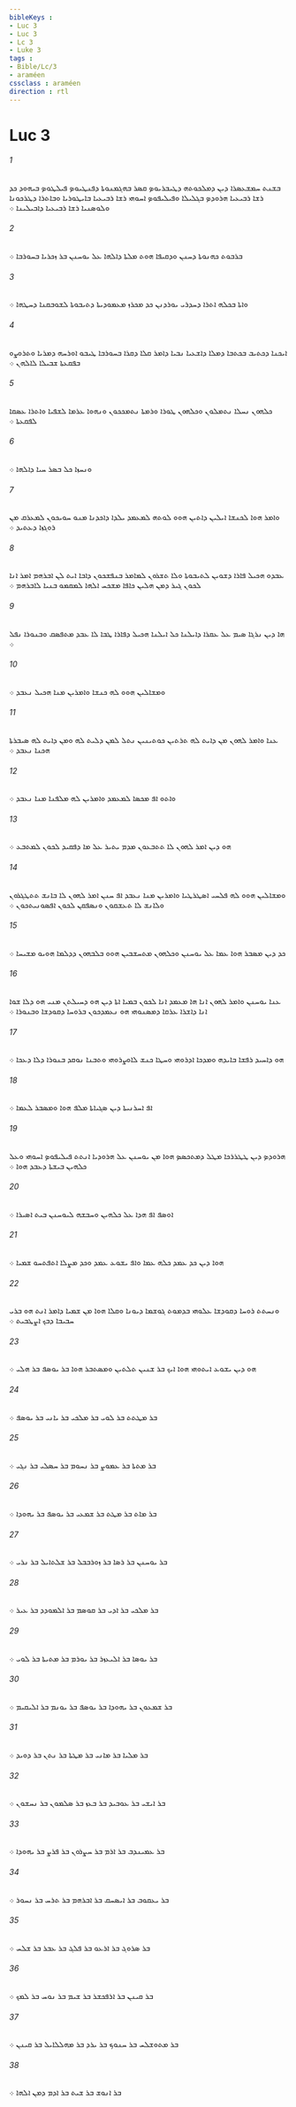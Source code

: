```yaml
---
bibleKeys : 
- Luc 3
- Luc 3
- Lc 3
- Luke 3
tags : 
- Bible/Lc/3
- araméen
cssclass : araméen
direction : rtl
---
```


# Luc 3

###### 1
ܒܫܢܬ ܚܡܫܥܤܪܐ ܕܝܢ ܕܡܠܟܘܬܗ ܕܛܝܒܪܝܘܤ ܩܤܪ ܒܗܓܡܢܘܬܐ ܕܦܢܛܝܘܤ ܦܝܠܛܘܤ ܒܝܗܘܕ ܟܕ ܪܫܐ ܪܒܝܥܝܐ ܗܪܘܕܤ ܒܓܠܝܠܐ ܘܦܝܠܝܦܘܤ ܐܚܘܗܝ ܪܫܐ ܪܒܝܥܝܐ ܒܐܝܛܘܪܝܐ ܘܒܐܬܪܐ ܕܛܪܟܘܢܐ ܘܠܘܤܢܝܐ ܪܫܐ ܪܒܝܥܝܐ ܕܐܒܝܠܝܢܐ ܀
###### 2
ܒܪܒܘܬ ܟܗܢܘܬܐ ܕܚܢܢ ܘܕܩܝܦܐ ܗܘܬ ܡܠܬܐ ܕܐܠܗܐ ܥܠ ܝܘܚܢܢ ܒܪ ܙܟܪܝܐ ܒܚܘܪܒܐ ܀
###### 3
ܘܐܬܐ ܒܟܠܗ ܐܬܪܐ ܕܚܕܪܝ ܝܘܪܕܢܢ ܟܕ ܡܟܪܙ ܡܥܡܘܕܝܬܐ ܕܬܝܒܘܬܐ ܠܫܘܒܩܢܐ ܕܚܛܗܐ ܀
###### 4
ܐܝܟܢܐ ܕܟܬܝܒ ܒܟܬܒܐ ܕܡܠܐ ܕܐܫܥܝܐ ܢܒܝܐ ܕܐܡܪ ܩܠܐ ܕܩܪܐ ܒܚܘܪܒܐ ܛܝܒܘ ܐܘܪܚܗ ܕܡܪܝܐ ܘܬܪܘܨܘ ܒܦܩܥܬܐ ܫܒܝܠܐ ܠܐܠܗܢ ܀
###### 5
ܟܠܗܘܢ ܢܚܠܐ ܢܬܡܠܘܢ ܘܟܠܗܘܢ ܛܘܪܐ ܘܪܡܬܐ ܢܬܡܟܟܘܢ ܘܢܗܘܐ ܥܪܡܐ ܠܫܦܝܐ ܘܐܬܪܐ ܥܤܩܐ ܠܦܩܥܬܐ ܀
###### 6
ܘܢܚܙܐ ܟܠ ܒܤܪ ܚܝܐ ܕܐܠܗܐ ܀
###### 7
ܘܐܡܪ ܗܘܐ ܠܟܢܫܐ ܐܝܠܝܢ ܕܐܬܝܢ ܗܘܘ ܠܘܬܗ ܠܡܥܡܕ ܝܠܕܐ ܕܐܟܕܢܐ ܡܢܘ ܚܘܝܟܘܢ ܠܡܥܪܩ ܡܢ ܪܘܓܙܐ ܕܥܬܝܕ ܀
###### 8
ܥܒܕܘ ܗܟܝܠ ܦܐܪܐ ܕܫܘܝܢ ܠܬܝܒܘܬܐ ܘܠܐ ܬܫܪܘܢ ܠܡܐܡܪ ܒܢܦܫܟܘܢ ܕܐܒܐ ܐܝܬ ܠܢ ܐܒܪܗܡ ܐܡܪ ܐܢܐ ܠܟܘܢ ܓܝܪ ܕܡܢ ܗܠܝܢ ܟܐܦܐ ܡܫܟܚ ܐܠܗܐ ܠܡܩܡܘ ܒܢܝܐ ܠܐܒܪܗܡ ܀
###### 9
ܗܐ ܕܝܢ ܢܪܓܐ ܤܝܡ ܥܠ ܥܩܪܐ ܕܐܝܠܢܐ ܟܠ ܐܝܠܢܐ ܗܟܝܠ ܕܦܐܪܐ ܛܒܐ ܠܐ ܥܒܕ ܡܬܦܤܩ ܘܒܢܘܪܐ ܢܦܠ ܀
###### 10
ܘܡܫܐܠܝܢ ܗܘܘ ܠܗ ܟܢܫܐ ܘܐܡܪܝܢ ܡܢܐ ܗܟܝܠ ܢܥܒܕ ܀
###### 11
ܥܢܐ ܘܐܡܪ ܠܗܘܢ ܡܢ ܕܐܝܬ ܠܗ ܬܪܬܝܢ ܟܘܬܝܢܝܢ ܢܬܠ ܠܡܢ ܕܠܝܬ ܠܗ ܘܡܢ ܕܐܝܬ ܠܗ ܤܝܒܪܬܐ ܗܟܢܐ ܢܥܒܕ ܀
###### 12
ܘܐܬܘ ܐܦ ܡܟܤܐ ܠܡܥܡܕ ܘܐܡܪܝܢ ܠܗ ܡܠܦܢܐ ܡܢܐ ܢܥܒܕ ܀
###### 13
ܗܘ ܕܝܢ ܐܡܪ ܠܗܘܢ ܠܐ ܬܬܒܥܘܢ ܡܕܡ ܝܬܝܪ ܥܠ ܡܐ ܕܦܩܝܕ ܠܟܘܢ ܠܡܬܒܥ ܀
###### 14
ܘܡܫܐܠܝܢ ܗܘܘ ܠܗ ܦܠܚܝ ܐܤܛܪܛܝܐ ܘܐܡܪܝܢ ܡܢܐ ܢܥܒܕ ܐܦ ܚܢܢ ܐܡܪ ܠܗܘܢ ܠܐ ܒܐܢܫ ܬܬܛܓܪܘܢ ܘܠܐܢܫ ܠܐ ܬܥܫܩܘܢ ܘܢܤܦܩܢ ܠܟܘܢ ܐܦܤܘܢܝܬܟܘܢ ܀
###### 15
ܟܕ ܕܝܢ ܡܤܒܪ ܗܘܐ ܥܡܐ ܥܠ ܝܘܚܢܢ ܘܟܠܗܘܢ ܡܬܚܫܒܝܢ ܗܘܘ ܒܠܒܗܘܢ ܕܕܠܡܐ ܗܘܝܘ ܡܫܝܚܐ ܀
###### 16
ܥܢܐ ܝܘܚܢܢ ܘܐܡܪ ܠܗܘܢ ܐܢܐ ܗܐ ܡܥܡܕ ܐܢܐ ܠܟܘܢ ܒܡܝܐ ܐܬܐ ܕܝܢ ܗܘ ܕܚܝܠܬܢ ܡܢܝ ܗܘ ܕܠܐ ܫܘܐ ܐܢܐ ܕܐܫܪܐ ܥܪܩܐ ܕܡܤܢܘܗܝ ܗܘ ܢܥܡܕܟܘܢ ܒܪܘܚܐ ܕܩܘܕܫܐ ܘܒܢܘܪܐ ܀
###### 17
ܗܘ ܕܐܚܝܕ ܪܦܫܐ ܒܐܝܕܗ ܘܡܕܟܐ ܐܕܪܘܗܝ ܘܚܛܐ ܟܢܫ ܠܐܘܨܪܘܗܝ ܘܬܒܢܐ ܢܘܩܕ ܒܢܘܪܐ ܕܠܐ ܕܥܟܐ ܀
###### 18
ܐܦ ܐܚܪܢܝܬܐ ܕܝܢ ܤܓܝܐܬܐ ܡܠܦ ܗܘܐ ܘܡܤܒܪ ܠܥܡܐ ܀
###### 19
ܗܪܘܕܤ ܕܝܢ ܛܛܪܪܟܐ ܡܛܠ ܕܡܬܟܤܤ ܗܘܐ ܡܢ ܝܘܚܢܢ ܥܠ ܗܪܘܕܝܐ ܐܢܬܬ ܦܝܠܝܦܘܤ ܐܚܘܗܝ ܘܥܠ ܟܠܗܝܢ ܒܝܫܬܐ ܕܥܒܕ ܗܘܐ ܀
###### 20
ܐܘܤܦ ܐܦ ܗܕܐ ܥܠ ܟܠܗܝܢ ܘܚܒܫܗ ܠܝܘܚܢܢ ܒܝܬ ܐܤܝܪܐ ܀
###### 21
ܗܘܐ ܕܝܢ ܟܕ ܥܡܕ ܟܠܗ ܥܡܐ ܘܐܦ ܝܫܘܥ ܥܡܕ ܘܟܕ ܡܨܠܐ ܐܬܦܬܚܘ ܫܡܝܐ ܀
###### 22
ܘܢܚܬܬ ܪܘܚܐ ܕܩܘܕܫܐ ܥܠܘܗܝ ܒܕܡܘܬ ܓܘܫܡܐ ܕܝܘܢܐ ܘܩܠܐ ܗܘܐ ܡܢ ܫܡܝܐ ܕܐܡܪ ܐܢܬ ܗܘ ܒܪܝ ܚܒܝܒܐ ܕܒܟ ܐܨܛܒܝܬ ܀
###### 23
ܗܘ ܕܝܢ ܝܫܘܥ ܐܝܬܘܗܝ ܗܘܐ ܐܝܟ ܒܪ ܫܢܝܢ ܬܠܬܝܢ ܘܡܤܬܒܪ ܗܘܐ ܒܪ ܝܘܤܦ ܒܪ ܗܠܝ ܀
###### 24
ܒܪ ܡܛܬܬ ܒܪ ܠܘܝ ܒܪ ܡܠܟܝ ܒܪ ܝܐܢܝ ܒܪ ܝܘܤܦ ܀
###### 25
ܒܪ ܡܬܬܐ ܒܪ ܥܡܘܨ ܒܪ ܢܚܘܡ ܒܪ ܚܤܠܝ ܒܪ ܢܓܝ ܀
###### 26
ܒܪ ܡܐܬ ܒܪ ܡܛܬ ܒܪ ܫܡܥܝ ܒܪ ܝܘܤܦ ܒܪ ܝܗܘܕܐ ܀
###### 27
ܒܪ ܝܘܚܢܢ ܒܪ ܪܤܐ ܒܪ ܙܘܪܒܒܠ ܒܪ ܫܠܬܐܝܠ ܒܪ ܢܪܝ ܀
###### 28
ܒܪ ܡܠܟܝ ܒܪ ܐܕܝ ܒܪ ܩܘܤܡ ܒܪ ܐܠܡܘܕܕ ܒܪ ܥܝܪ ܀
###### 29
ܒܪ ܝܘܤܐ ܒܪ ܐܠܝܥܙܪ ܒܪ ܝܘܪܡ ܒܪ ܡܬܝܬܐ ܒܪ ܠܘܝ ܀
###### 30
ܒܪ ܫܡܥܘܢ ܒܪ ܝܗܘܕܐ ܒܪ ܝܘܤܦ ܒܪ ܝܘܢܡ ܒܪ ܐܠܝܩܝܡ ܀
###### 31
ܒܪ ܡܠܝܐ ܒܪ ܡܐܢܝ ܒܪ ܡܛܬܐ ܒܪ ܢܬܢ ܒܪ ܕܘܝܕ ܀
###### 32
ܒܪ ܐܝܫܝ ܒܪ ܥܘܒܝܕ ܒܪ ܒܥܙ ܒܪ ܤܠܡܘܢ ܒܪ ܢܚܫܘܢ ܀
###### 33
ܒܪ ܥܡܝܢܕܒ ܒܪ ܐܪܡ ܒܪ ܚܨܪܘܢ ܒܪ ܦܪܨ ܒܪ ܝܗܘܕܐ ܀
###### 34
ܒܪ ܝܥܩܘܒ ܒܪ ܐܝܤܚܩ ܒܪ ܐܒܪܗܡ ܒܪ ܬܪܚ ܒܪ ܢܚܘܪ ܀
###### 35
ܒܪ ܤܪܘܓ ܒܪ ܐܪܥܘ ܒܪ ܦܠܓ ܒܪ ܥܒܪ ܒܪ ܫܠܚ ܀
###### 36
ܒܪ ܩܝܢܢ ܒܪ ܐܪܦܟܫܪ ܒܪ ܫܝܡ ܒܪ ܢܘܚ ܒܪ ܠܡܟ ܀
###### 37
ܒܪ ܡܬܘܫܠܚ ܒܪ ܚܢܘܟ ܒܪ ܝܪܕ ܒܪ ܡܗܠܠܐܝܠ ܒܪ ܩܝܢܢ ܀
###### 38
ܒܪ ܐܢܘܫ ܒܪ ܫܝܬ ܒܪ ܐܕܡ ܕܡܢ ܐܠܗܐ ܀
